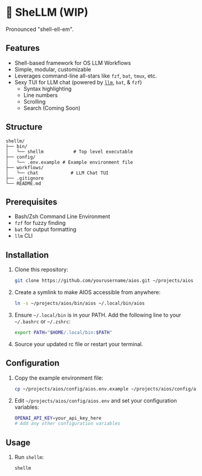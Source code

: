 # 🐚 SheLLM (WIP)

Pronounced "shell-ell-em".

## Features

- Shell-based framework for OS LLM Workflows
- Simple, modular, customizable
- Leverages command-line all-stars like `fzf`, `bat`, `tmux`, etc.
- Sexy TUI for LLM chat (powered by [`llm`](https://github.com/simonw/llm), `bat`, & `fzf`)
  - Syntax highlighting
  - Line numbers
  - Scrolling
  - Search (Coming Soon)

## Structure

```
shellm/
├── bin/
│   └── shellm           # Top level executable
├── config/
│   └── .env.example # Example environment file
├── workflows/
│   └── chat            # LLM Chat TUI
├── .gitignore
└── README.md
```

## Prerequisites

- Bash/Zsh Command Line Environment
- `fzf` for fuzzy finding
- `bat` for output formatting
- `llm` CLI

## Installation

1. Clone this repository:

   ```bash
   git clone https://github.com/yourusername/aios.git ~/projects/aios
   ```

2. Create a symlink to make AIOS accessible from anywhere:

   ```bash
   ln -s ~/projects/aios/bin/aios ~/.local/bin/aios
   ```

3. Ensure `~/.local/bin` is in your PATH. Add the following line to your `~/.bashrc` or `~/.zshrc`:

   ```bash
   export PATH="$HOME/.local/bin:$PATH"
   ```

4. Source your updated rc file or restart your terminal.

## Configuration

1. Copy the example environment file:

   ```bash
   cp ~/projects/aios/config/aios.env.example ~/projects/aios/config/aios.env
   ```

2. Edit `~/projects/aios/config/aios.env` and set your configuration variables:

   ```bash
   OPENAI_API_KEY=your_api_key_here
   # Add any other configuration variables
   ```

## Usage

1. Run `shellm`:

   ```bash
   shellm
   ```
